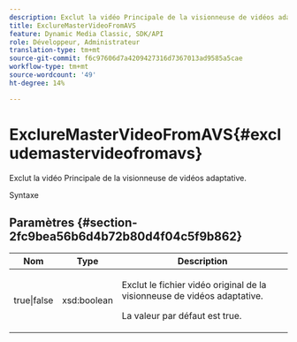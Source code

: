 ```yaml
---
description: Exclut la vidéo Principale de la visionneuse de vidéos adaptative.
title: ExclureMasterVideoFromAVS
feature: Dynamic Media Classic, SDK/API
role: Développeur, Administrateur
translation-type: tm+mt
source-git-commit: f6c97606d7a4209427316d7367013ad9585a5cae
workflow-type: tm+mt
source-wordcount: '49'
ht-degree: 14%

---
```



# ExclureMasterVideoFromAVS{#excludemastervideofromavs}

Exclut la vidéo Principale de la visionneuse de vidéos adaptative.

Syntaxe

## Paramètres {#section-2fc9bea56b6d4b72b80d4f04c5f9b862}

<table id="table_04100BB8ABD84EF68B0A7CE3AD946414"> 
 <thead> 
  <tr> 
   <th colname="col1" class="entry"> Nom </th> 
   <th colname="col2" class="entry"> Type </th> 
   <th colname="col3" class="entry"> Description </th> 
  </tr> 
 </thead>
 <tbody> 
  <tr> 
   <td colname="col1"> <span class="codeph"> true|false</span> </td> 
   <td colname="col2"> <span class="codeph"> xsd:boolean</span> </td> 
   <td colname="col3"> <p>Exclut le fichier vidéo original de la visionneuse de vidéos adaptative. </p> <p>La valeur par défaut est true. </p> </td> 
  </tr> 
 </tbody> 
</table>

